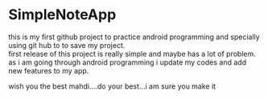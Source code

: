 # SimpleNoteApp
this is my first github project to practice android programming and specially using git hub to to save my project.<br>
first release of this project is really simple and maybe has a lot of problem.<br>
as i am going through android programming i update my codes and add new features to my app.<br>

wish you the best mahdi....do your best...i am sure you make it
